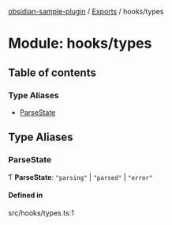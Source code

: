 [obsidian-sample-plugin](../README.md) / [Exports](../modules.md) / hooks/types

# Module: hooks/types

## Table of contents

### Type Aliases

- [ParseState](hooks_types.md#parsestate)

## Type Aliases

### ParseState

Ƭ **ParseState**: ``"parsing"`` \| ``"parsed"`` \| ``"error"``

#### Defined in

src/hooks/types.ts:1
